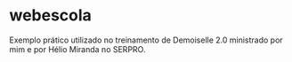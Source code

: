webescola
=========

Exemplo prático utilizado no treinamento de Demoiselle 2.0 ministrado por mim e por Hélio Miranda no SERPRO.